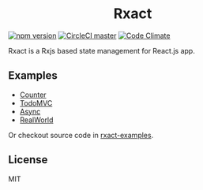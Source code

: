 <h1 align="center">Rxact</h1>

[![npm version](https://img.shields.io/npm/v/rxact.svg?style=flat-square)](https://www.npmjs.com/package/rxact)
[![CircleCI master](https://img.shields.io/circleci/project/github/Darmody/rxact/master.svg?style=flat-square)](https://circleci.com/gh/Darmody/rxact/tree/master)
[![Code Climate](https://codeclimate.com/github/Darmody/rxact/badges/gpa.svg)](https://codeclimate.com/github/Darmody/rxact)

Rxact is a Rxjs based state management for React.js app.

## Examples

* [Counter](https://darmody.github.io/rxact-examples/counter)
* [TodoMVC](https://darmody.github.io/rxact-examples/todomvc)
* [Async](https://darmody.github.io/rxact-examples/async)
* [RealWorld](https://darmody.github.io/rxact-examples/real-world)

Or checkout source code in [rxact-examples](https://github.com/darmody/rxact-examples).

## License

MIT
